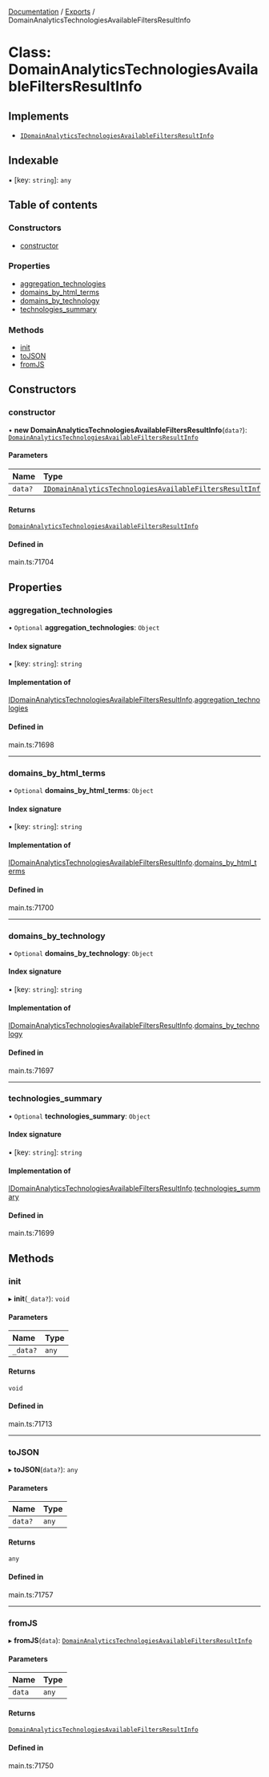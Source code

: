 [Documentation](../README.md) / [Exports](../modules.md) / DomainAnalyticsTechnologiesAvailableFiltersResultInfo

# Class: DomainAnalyticsTechnologiesAvailableFiltersResultInfo

## Implements

- [`IDomainAnalyticsTechnologiesAvailableFiltersResultInfo`](../interfaces/IDomainAnalyticsTechnologiesAvailableFiltersResultInfo.md)

## Indexable

▪ [key: `string`]: `any`

## Table of contents

### Constructors

- [constructor](DomainAnalyticsTechnologiesAvailableFiltersResultInfo.md#constructor)

### Properties

- [aggregation\_technologies](DomainAnalyticsTechnologiesAvailableFiltersResultInfo.md#aggregation_technologies)
- [domains\_by\_html\_terms](DomainAnalyticsTechnologiesAvailableFiltersResultInfo.md#domains_by_html_terms)
- [domains\_by\_technology](DomainAnalyticsTechnologiesAvailableFiltersResultInfo.md#domains_by_technology)
- [technologies\_summary](DomainAnalyticsTechnologiesAvailableFiltersResultInfo.md#technologies_summary)

### Methods

- [init](DomainAnalyticsTechnologiesAvailableFiltersResultInfo.md#init)
- [toJSON](DomainAnalyticsTechnologiesAvailableFiltersResultInfo.md#tojson)
- [fromJS](DomainAnalyticsTechnologiesAvailableFiltersResultInfo.md#fromjs)

## Constructors

### constructor

• **new DomainAnalyticsTechnologiesAvailableFiltersResultInfo**(`data?`): [`DomainAnalyticsTechnologiesAvailableFiltersResultInfo`](DomainAnalyticsTechnologiesAvailableFiltersResultInfo.md)

#### Parameters

| Name | Type |
| :------ | :------ |
| `data?` | [`IDomainAnalyticsTechnologiesAvailableFiltersResultInfo`](../interfaces/IDomainAnalyticsTechnologiesAvailableFiltersResultInfo.md) |

#### Returns

[`DomainAnalyticsTechnologiesAvailableFiltersResultInfo`](DomainAnalyticsTechnologiesAvailableFiltersResultInfo.md)

#### Defined in

main.ts:71704

## Properties

### aggregation\_technologies

• `Optional` **aggregation\_technologies**: `Object`

#### Index signature

▪ [key: `string`]: `string`

#### Implementation of

[IDomainAnalyticsTechnologiesAvailableFiltersResultInfo](../interfaces/IDomainAnalyticsTechnologiesAvailableFiltersResultInfo.md).[aggregation_technologies](../interfaces/IDomainAnalyticsTechnologiesAvailableFiltersResultInfo.md#aggregation_technologies)

#### Defined in

main.ts:71698

___

### domains\_by\_html\_terms

• `Optional` **domains\_by\_html\_terms**: `Object`

#### Index signature

▪ [key: `string`]: `string`

#### Implementation of

[IDomainAnalyticsTechnologiesAvailableFiltersResultInfo](../interfaces/IDomainAnalyticsTechnologiesAvailableFiltersResultInfo.md).[domains_by_html_terms](../interfaces/IDomainAnalyticsTechnologiesAvailableFiltersResultInfo.md#domains_by_html_terms)

#### Defined in

main.ts:71700

___

### domains\_by\_technology

• `Optional` **domains\_by\_technology**: `Object`

#### Index signature

▪ [key: `string`]: `string`

#### Implementation of

[IDomainAnalyticsTechnologiesAvailableFiltersResultInfo](../interfaces/IDomainAnalyticsTechnologiesAvailableFiltersResultInfo.md).[domains_by_technology](../interfaces/IDomainAnalyticsTechnologiesAvailableFiltersResultInfo.md#domains_by_technology)

#### Defined in

main.ts:71697

___

### technologies\_summary

• `Optional` **technologies\_summary**: `Object`

#### Index signature

▪ [key: `string`]: `string`

#### Implementation of

[IDomainAnalyticsTechnologiesAvailableFiltersResultInfo](../interfaces/IDomainAnalyticsTechnologiesAvailableFiltersResultInfo.md).[technologies_summary](../interfaces/IDomainAnalyticsTechnologiesAvailableFiltersResultInfo.md#technologies_summary)

#### Defined in

main.ts:71699

## Methods

### init

▸ **init**(`_data?`): `void`

#### Parameters

| Name | Type |
| :------ | :------ |
| `_data?` | `any` |

#### Returns

`void`

#### Defined in

main.ts:71713

___

### toJSON

▸ **toJSON**(`data?`): `any`

#### Parameters

| Name | Type |
| :------ | :------ |
| `data?` | `any` |

#### Returns

`any`

#### Defined in

main.ts:71757

___

### fromJS

▸ **fromJS**(`data`): [`DomainAnalyticsTechnologiesAvailableFiltersResultInfo`](DomainAnalyticsTechnologiesAvailableFiltersResultInfo.md)

#### Parameters

| Name | Type |
| :------ | :------ |
| `data` | `any` |

#### Returns

[`DomainAnalyticsTechnologiesAvailableFiltersResultInfo`](DomainAnalyticsTechnologiesAvailableFiltersResultInfo.md)

#### Defined in

main.ts:71750
